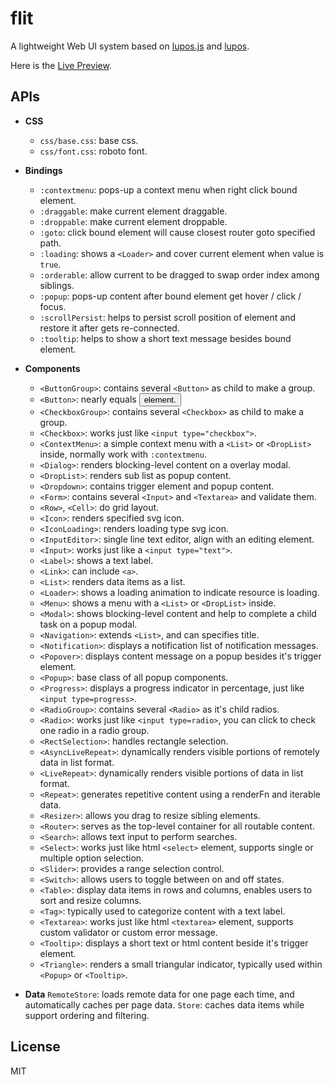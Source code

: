# flit

A lightweight Web UI system based on [lupos.js](https://github.com/pucelle/lupos.js) and [lupos](https://github.com/pucelle/lupos).

Here is the [Live Preview](https://pucelle.github.io/flit/docs/).



## APIs

- **CSS**
	- `css/base.css`: base css.
	- `css/font.css`: roboto font.

- **Bindings**
	- `:contextmenu`: pops-up a context menu when right click bound element.
	- `:draggable`: make current element draggable.
	- `:droppable`: make current element droppable.
	- `:goto`: click bound element will cause closest router goto specified path.
	- `:loading`: shows a `<Loader>` and cover current element when value is `true`.
	- `:orderable`: allow current to be dragged to swap order index among siblings.
	- `:popup`: pops-up content after bound element get hover / click / focus.
	- `:scrollPersist`: helps to persist scroll position of element and restore it after gets re-connected.
	- `:tooltip`: helps to show a short text message besides bound element.

- **Components**
	- `<ButtonGroup>`: contains several `<Button>` as child to make a group.
	- `<Button>`: nearly equals <button> element.
	- `<CheckboxGroup>`: contains several `<Checkbox>` as child to make a group.
	- `<Checkbox>`: works just like `<input type="checkbox">`.
	- `<ContextMenu>`: a simple context menu with a `<List>` or `<DropList>` inside, normally work with `:contextmenu`.
	- `<Dialog>`: renders blocking-level content on a overlay modal.
	- `<DropList>`: renders sub list as popup content.
	- `<Dropdown>`: contains trigger element and popup content.
	- `<Form>`: contains several `<Input>` and `<Textarea>` and validate them.
	- `<Row>`, `<Cell>`: do grid layout.
	- `<Icon>`: renders specified svg icon.
	- `<IconLoading>`: renders loading type svg icon.
	- `<InputEditor>`: single line text editor, align with an editing element.
	- `<Input>`: works just like a `<input type="text">`.
	- `<Label>`: shows a text label.
	- `<Link>`: can include `<a>`.
	- `<List>`: renders data items as a list.
	- `<Loader>`: shows a loading animation to indicate resource is loading.
	- `<Menu>`: shows a menu with a `<List>` or `<DropList>` inside.
	- `<Modal>`: shows blocking-level content and help to complete a child task on a popup modal.
	- `<Navigation>`: extends `<List>`, and can specifies title.
	- `<Notification>`: displays a notification list of notification messages.
	- `<Popover>`: displays content message on a popup besides it's trigger element.
	- `<Popup>`: base class of all popup components.
	- `<Progress>`: displays a progress indicator in percentage, just like `<input type=progress>`.
	- `<RadioGroup>`: contains several `<Radio>` as it's child radios.
	- `<Radio>`: works just like `<input type=radio>`, you can click to check one radio in a radio group.
	- `<RectSelection>`: handles rectangle selection.
	- `<AsyncLiveRepeat>`: dynamically renders visible portions of remotely data in list format.
	- `<LiveRepeat>`: dynamically renders visible portions of data in list format.
	- `<Repeat>`: generates repetitive content using a renderFn and iterable data.
	- `<Resizer>`: allows you drag to resize sibling elements.
	- `<Router>`:  serves as the top-level container for all routable content.
	- `<Search>`: allows text input to perform searches.
	- `<Select>`: works just like html `<select>` element, supports single or multiple option selection.
	- `<Slider>`: provides a range selection control.
	- `<Switch>`: allows users to toggle between on and off states.
	- `<Table>`: display data items in rows and columns, enables users to sort and resize columns.
	- `<Tag>`: typically used to categorize content with a text label.
	- `<Textarea>`: works just like html `<textarea>` element, supports custom validator or custom error message.
	- `<Tooltip>`: displays a short text or html content beside it's trigger element.
	- `<Triangle>`: renders a small triangular indicator, typically used within `<Popup>` or `<Tooltip>`.

- **Data**
	`RemoteStore`: loads remote data for one page each time, and automatically caches per page data.
	`Store`: caches data items while support ordering and filtering.



## License

MIT